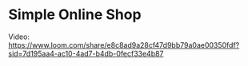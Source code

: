 # Simple Online Shop

Video: https://www.loom.com/share/e8c8ad9a28cf47d9bb79a0ae00350fdf?sid=7d195aa4-ac10-4ad7-b4db-0fecf33e4b87
